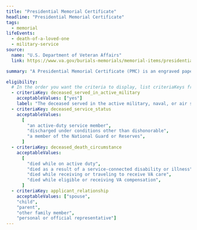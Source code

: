 ```yaml
---
title: "Presidential Memorial Certificate"
headline: "Presidential Memorial Certificate"
tags:
  - memorial
lifeEvents:
  - death-of-a-loved-one
  - military-service
source:
  name: "U.S. Department of Veteran Affairs"
  link: https://www.va.gov/burials-memorials/memorial-items/presidential-memorial-certificates/

summary: "A Presidential Memorial Certificate (PMC) is an engraved paper certificate signed by the current president issued to honor the military service of a veteran or reservist."

eligibility:
  # In the order you want the criteria to display, list criteriaKeys from the csv here, each followed by a comma-separated list of which values indicate eligibility for that criteria. Wrap individual values in quotes if they have inner commas.
  - criteriaKey: deceased_served_in_active_military
    acceptableValues: ["yes"]
    label: "The deceased served in the active military, naval, or air service."
  - criteriaKey: deceased_service_status
    acceptableValues:
      [
        "an active-duty service member",
        "discharged under conditions other than dishonorable",
        "a member of the National Guard or Reserves",
      ]
  - criteriaKey: deceased_death_circumstance
    acceptableValues:
      [
        "died while on active duty",
        "died as a result of a service-connected disability or illness",
        "died while receiving or traveling to receive VA care",
        "died while eligible or receiving VA compensation",
      ]
  - criteriaKey: applicant_relationship
    acceptableValues: ["spouse", 
    "child", 
    "parent", 
    "other family member", 
    "personal or official representative"]
---
```

